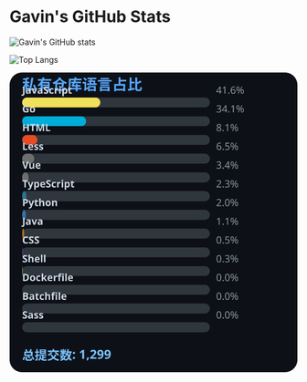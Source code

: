# Gavin's GitHub Stats

![Gavin's GitHub stats](https://github-readme-stats.vercel.app/api?username=gavinhaydy&show_icons=true&theme=tokyonight)

![Top Langs](https://github-readme-stats.vercel.app/api/top-langs/?username=gavinhaydy&layout=compact)








































































<!-- PRIVATE_STATS_START -->
![私有仓库统计](./.github/private-stats.svg)
<!-- PRIVATE_STATS_END -->







































































